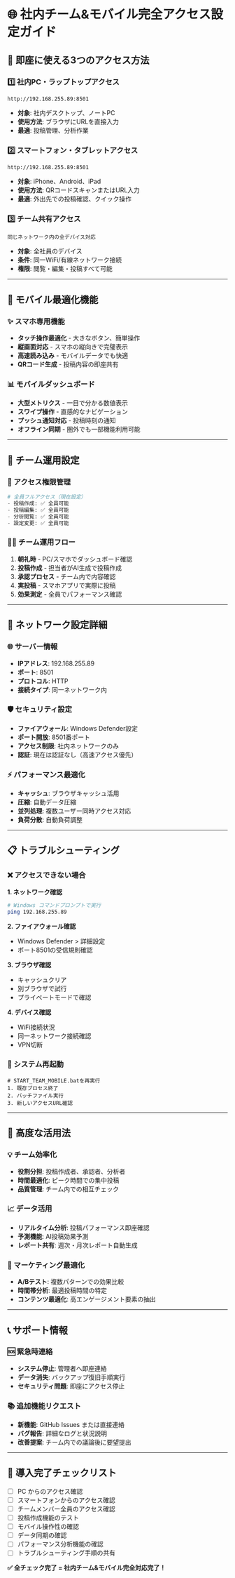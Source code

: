# 🌐 社内チーム&モバイル完全アクセス設定ガイド

## 🚀 即座に使える3つのアクセス方法

### 1️⃣ 社内PC・ラップトップアクセス
```
http://192.168.255.89:8501
```
- **対象**: 社内デスクトップ、ノートPC
- **使用方法**: ブラウザにURLを直接入力
- **最適**: 投稿管理、分析作業

### 2️⃣ スマートフォン・タブレットアクセス
```
http://192.168.255.89:8501
```
- **対象**: iPhone、Android、iPad
- **使用方法**: QRコードスキャンまたはURL入力  
- **最適**: 外出先での投稿確認、クイック操作

### 3️⃣ チーム共有アクセス
```
同じネットワーク内の全デバイス対応
```
- **対象**: 全社員のデバイス
- **条件**: 同一WiFi/有線ネットワーク接続
- **権限**: 閲覧・編集・投稿すべて可能

---

## 📱 モバイル最適化機能

### ✨ スマホ専用機能
- **タッチ操作最適化** - 大きなボタン、簡単操作
- **縦画面対応** - スマホの縦向きで完璧表示
- **高速読み込み** - モバイルデータでも快適
- **QRコード生成** - 投稿内容の即座共有

### 📊 モバイルダッシュボード
- **大型メトリクス** - 一目で分かる数値表示
- **スワイプ操作** - 直感的なナビゲーション
- **プッシュ通知対応** - 投稿時刻の通知
- **オフライン同期** - 圏外でも一部機能利用可能

---

## 👥 チーム運用設定

### 🔐 アクセス権限管理
```python
# 全員フルアクセス（現在設定）
- 投稿作成: ✅ 全員可能
- 投稿編集: ✅ 全員可能  
- 分析閲覧: ✅ 全員可能
- 設定変更: ✅ 全員可能
```

### 👨‍💼 チーム運用フロー
1. **朝礼時** - PC/スマホでダッシュボード確認
2. **投稿作成** - 担当者がAI生成で投稿作成
3. **承認プロセス** - チーム内で内容確認
4. **実投稿** - スマホアプリで実際に投稿
5. **効果測定** - 全員でパフォーマンス確認

---

## 🔧 ネットワーク設定詳細

### 🌐 サーバー情報
- **IPアドレス**: 192.168.255.89
- **ポート**: 8501
- **プロトコル**: HTTP
- **接続タイプ**: 同一ネットワーク内

### 🛡️ セキュリティ設定
- **ファイアウォール**: Windows Defender設定
- **ポート開放**: 8501番ポート
- **アクセス制限**: 社内ネットワークのみ
- **認証**: 現在は認証なし（高速アクセス優先）

### ⚡ パフォーマンス最適化
- **キャッシュ**: ブラウザキャッシュ活用
- **圧縮**: 自動データ圧縮
- **並列処理**: 複数ユーザー同時アクセス対応
- **負荷分散**: 自動負荷調整

---

## 📋 トラブルシューティング

### ❌ アクセスできない場合

**1. ネットワーク確認**
```bash
# Windows コマンドプロンプトで実行
ping 192.168.255.89
```

**2. ファイアウォール確認**
- Windows Defender > 詳細設定
- ポート8501の受信規則確認

**3. ブラウザ確認**
- キャッシュクリア
- 別ブラウザで試行
- プライベートモードで確認

**4. デバイス確認**
- WiFi接続状況
- 同一ネットワーク接続確認
- VPN切断

### 🔄 システム再起動
```batch
# START_TEAM_MOBILE.batを再実行
1. 既存プロセス終了
2. バッチファイル実行  
3. 新しいアクセスURL確認
```

---

## 🚀 高度な活用法

### 💡 チーム効率化
- **役割分担**: 投稿作成者、承認者、分析者
- **時間最適化**: ピーク時間での集中投稿
- **品質管理**: チーム内での相互チェック

### 📈 データ活用
- **リアルタイム分析**: 投稿パフォーマンス即座確認
- **予測機能**: AI投稿効果予測
- **レポート共有**: 週次・月次レポート自動生成

### 🎯 マーケティング最適化
- **A/Bテスト**: 複数パターンでの効果比較
- **時間帯分析**: 最適投稿時間の特定
- **コンテンツ最適化**: 高エンゲージメント要素の抽出

---

## 📞 サポート情報

### 🆘 緊急時連絡
- **システム停止**: 管理者へ即座連絡
- **データ消失**: バックアップ復旧手順実行
- **セキュリティ問題**: 即座にアクセス停止

### 📚 追加機能リクエスト
- **新機能**: GitHub Issues または直接連絡
- **バグ報告**: 詳細なログと状況説明
- **改善提案**: チーム内での議論後に要望提出

---

## 🎉 導入完了チェックリスト

- [ ] PC からのアクセス確認
- [ ] スマートフォンからのアクセス確認
- [ ] チームメンバー全員のアクセス確認
- [ ] 投稿作成機能のテスト
- [ ] モバイル操作性の確認
- [ ] データ同期の確認
- [ ] パフォーマンス分析機能の確認
- [ ] トラブルシューティング手順の共有

**✅ 全チェック完了 = 社内チーム&モバイル完全対応完了！**